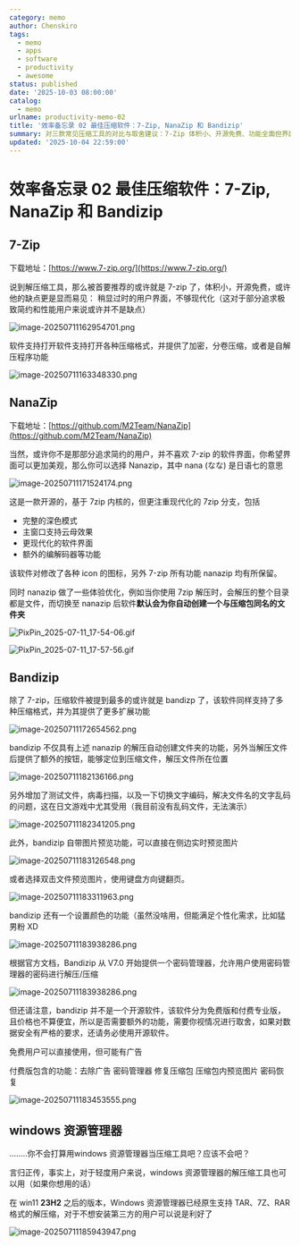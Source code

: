 ```yaml
---
category: memo
author: Chenskiro
tags:
  - memo
  - apps
  - software
  - productivity
  - awesome
status: published
date: '2025-10-03 08:00:00'
catalog:
  - memo
urlname: productivity-memo-02
title: '效率备忘录 02 最佳压缩软件：7-Zip, NanaZip 和 Bandizip'
summary: 对三款常见压缩工具的对比与取舍建议：7‑Zip 体积小、开源免费、功能全面但界面老旧；NanaZip 基于 7‑Zip 内核，提供更现代的 UI、完整深色模式与体验优化（如默认解压到同名文件夹）；Bandizip 功能最全，支持图片预览、编码切换、密码管理器等，但为闭源并有付费专业版与广告。轻度用户可考虑 Windows 资源管理器在 Win11 23H2+ 的原生 7Z/ZIP/RAR 支持。
updated: '2025-10-04 22:59:00'
---
```


# **效率备忘录 02 最佳压缩软件：7-Zip, NanaZip 和 Bandizip**

## **7-Zip**

下载地址：[https://www.7-zip.org/](https://www.7-zip.org/)

说到解压缩工具，那么被首要推荐的或许就是 7-zip 了，体积小，开源免费，或许他的缺点更是显而易见： 稍显过时的用户界面，不够现代化（这对于部分追求极致简约和性能用户来说或许并不是缺点）

![image-20250711162954701.png](assets/3986abf510dbc3b4de274d1efdb28cbc.png)

软件支持打开软件支持打开各种压缩格式，并提供了加密，分卷压缩，或者是自解压程序功能

![image-20250711163348330.png](assets/8935d86df4ac857ccbeb66dfb01916d8.png)

## **NanaZip**

下载地址：[https://github.com/M2Team/NanaZip](https://github.com/M2Team/NanaZip)

当然，或许你不是那部分追求简约的用户，并不喜欢 7-zip 的软件界面，你希望界面可以更加美观，那么你可以选择 Nanazip，其中 nana (なな) 是日语七的意思

![image-20250711171524174.png](assets/2adc66b89aa90d8c3822adc5f40d503f.png)

这是一款开源的，基于 7zip 内核的，但更注重现代化的 7zip 分支，包括

- 完整的深色模式
- 主窗口支持云母效果
- 更现代化的软件界面
- 额外的编解码器等功能

该软件对修改了各种 icon 的图标，另外 7-zip 所有功能 nanazip 均有所保留。

同时 nanazip 做了一些体验优化，例如当你使用 7zip 解压时，会解压的整个目录都是文件，而切换至 nanazip 后软件**默认会为你自动创建一个与压缩包同名的文件夹**

![PixPin_2025-07-11_17-54-06.gif](assets/985063fdeef9395329d5f671e57086df.gif)

![PixPin_2025-07-11_17-57-56.gif](assets/ac613cbc3b2b92cfbd2e5d54a42dc08a.gif)

## **Bandizip**

除了 7-zip，压缩软件被提到最多的或许就是 bandizp 了，该软件同样支持了多种压缩格式，并为其提供了更多扩展功能

![image-20250711172654562.png](assets/a790eb6df29709290f00975bfe76a309.png)

bandizip 不仅具有上述 nanazip 的解压自动创建文件夹的功能，另外当解压文件后提供了额外的按钮，能够定位到压缩文件，解压文件所在位置

![image-20250711182136166.png](assets/e9404382b639f37652b32905ba3ac940.png)

另外增加了测试文件，病毒扫描，以及一下切换文字编码，解决文件名的文字乱码的问题，这在日文游戏中尤其受用（我目前没有乱码文件，无法演示）

![image-20250711182341205.png](assets/78b23aff3906976c4acd4e87b69a95b5.png)

此外，bandizip 自带图片预览功能，可以直接在侧边实时预览图片

![image-20250711183126548.png](assets/b7abda562e342cd38f78f388988d2b7f.png)

或者选择双击文件预览图片，使用键盘方向键翻页。

![image-20250711183311963.png](assets/981a18106703af94764018f40af8321f.png)

bandizip 还有一个设置颜色的功能（虽然没啥用，但能满足个性化需求，比如猛男粉 XD

![image-20250711183938286.png](assets/d9252aaac2b847e95d28080aecf0aa73.png)

根据官方文档，Bandizip 从 V7.0 开始提供一个密码管理器，允许用户使用密码管理器的密码进行解压/压缩

![image-20250711183938286.png](assets/8057db711358ac9a4a71c50e526ced8f.png)

但还请注意，bandizip 并不是一个开源软件，该软件分为免费版和付费专业版，且价格也不算便宜，所以是否需要额外的功能，需要你视情况进行取舍，如果对数据安全有严格的要求，还请务必使用开源软件。

免费用户可以直接使用，但可能有广告

付费版包含的功能：去除广告 密码管理器 修复压缩包 压缩包内预览图片 密码恢复

![image-20250711183453555.png](assets/71500f296113e7f62eb9555e98525026.png)

## **windows 资源管理器**

........你不会打算用windows 资源管理器当压缩工具吧？应该不会吧？

言归正传，事实上，对于轻度用户来说，windows 资源管理器的解压缩工具也可以用（如果你想用的话）

在 win11 **23H2** 之后的版本，Windows 资源管理器已经原生支持 TAR、7Z、RAR 格式的解压缩，对于不想安装第三方的用户可以说是利好了

![image-20250711185943947.png](assets/fcb4c92d9233f3c4543b7238efb7919f.png)
